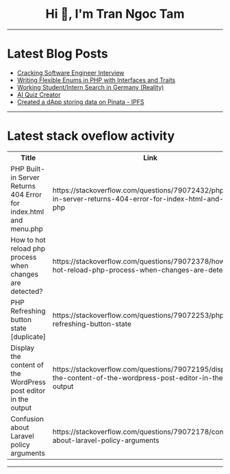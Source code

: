 <h1 align="center">Hi 👋, I'm Tran Ngoc Tam</h1>

---

# Latest Blog Posts 
<!-- BLOG-POST-LIST:START -->
- [Cracking Software Engineer Interview](https://dev.to/akdevcraft/cracking-software-engineer-interview-mp3)
- [Writing Flexible Enums in PHP with Interfaces and Traits](https://dev.to/nasrulhazim/writing-flexible-enums-in-php-with-interfaces-and-traits-46kh)
- [Working Student/Intern Search in Germany &lpar;Reality&rpar;](https://dev.to/shivansh_singhal_f35f7af0/working-studentintern-search-in-germany-reality-50kn)
- [AI Quiz Creator](https://dev.to/blueedgetechno/ai-quiz-creator-1d52)
- [Created a dApp storing data on Pinata - IPFS](https://dev.to/hgky95/created-a-dapp-storing-data-on-pinata-ipfs-287h)
<!-- BLOG-POST-LIST:END -->

---

# Latest stack oveflow activity
<table>
  <tr><th>Title</th><th>Link</th></tr>
  <!-- STACKOVERFLOW:START --><tr><td>PHP Built-in Server Returns 404 Error for index.html and menu.php</td><td>https://stackoverflow.com/questions/79072432/php-built-in-server-returns-404-error-for-index-html-and-menu-php</td></tr><tr><td>How to hot reload php process when changes are detected?</td><td>https://stackoverflow.com/questions/79072378/how-to-hot-reload-php-process-when-changes-are-detected</td></tr><tr><td>PHP Refreshing button state [duplicate]</td><td>https://stackoverflow.com/questions/79072253/php-refreshing-button-state</td></tr><tr><td>Display the content of the WordPress post editor in the output</td><td>https://stackoverflow.com/questions/79072195/display-the-content-of-the-wordpress-post-editor-in-the-output</td></tr><tr><td>Confusion about Laravel policy arguments</td><td>https://stackoverflow.com/questions/79072178/confusion-about-laravel-policy-arguments</td></tr><!-- STACKOVERFLOW:END -->
</table>

---


